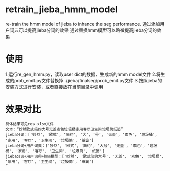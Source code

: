# retrain_jieba_hmm_model
re-train the hmm model of jieba to inhance the seg performance.
通过添加用户词典可以提高jieba分词的效果
通过替换hmm模型可以略微提高jieba分词的效果

# 使用
1.运行re_gen_hmm.py，读取user dict的数据，生成新的hmm model文件
2.将生成的prob_emit.py文件替换掉../jieba/finalseg/prob_emit.py文件
3.按照jieba的安装方式进行安装，或者直接放在当前目录中调用

# 效果对比
```
具体结果可见res.xlsx文件
文本：“妙然欧式简约大号无盖素色垃圾桶家用客厅卫生间垃圾筒纸篓”
jieba分词：['妙然', '欧式', '简约', '大', '号', '无盖', '素色', '垃圾桶', '家用', '客厅', '卫生间', '垃圾筒', '纸篓']
jieba分词+用户词典：['妙然', '欧式', '简约', '大号', '无盖', '素色', '垃圾桶', '家用', '客厅', '卫生间', '垃圾筒', '纸篓']
jieba分词+用户词典+hmm模型：['妙然', '欧式简约大号', '无盖', '素色', '垃圾桶', '家用', '客厅', '卫生间', '垃圾筒', '纸篓']
”
```

